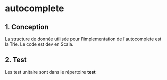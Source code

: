 # autocomplete

## 1. Conception
La structure de donnée utilisée pour l'implementation de l'autocomplete est la Trie.
Le code est dev en Scala.

## 2. Test
Les test unitaire sont dans le répertoire **test**
